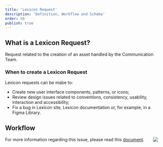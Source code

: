 ```yaml
---
title: 'Lexicon Request'
description: 'Definition, Workflow and Schema'
order: 50
publish: true
---
```


## What is a Lexicon Request?

Request related to the creation of an asset handled by the Communication Team.

### When to create a Lexicon Request

Lexicon requests can be mabe to:

- Create new user interface components, patterns, or icons;
- Review design issues related to conventions, consistency, usability, interaction and accessibility;
- Fix a bug in Lexicon site, Lexicon documentation or, for example, in a Figma Library.


## Workflow

<Image
	src="/images/handbook/tools/jira/lexicon-request-workflow.png"
	align="right"
	size="small"
	caption="Lexicon workflow"
	margin="4rem -2rem 0 4rem"
	rounded
	dropShadow
/>

For more information regarding this issue, please read this [document](https://docs.google.com/presentation/d/19tuB0RWs6nXibzJ-Wkn7MR6TltbH49K7IgTL-V4i8Y8/edit#slide=id.g5d44b827db_0_1).
